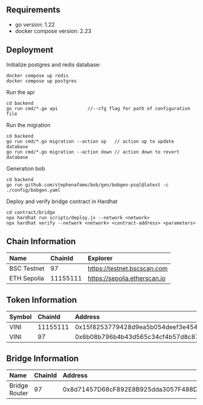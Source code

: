 ## Requirements

- go version: 1.22
- docker compose version: 2.23

## Deployment

Initialize postgres and redis database:

```
docker compose up redis
docker compose up postgres
```

Run the api
```
cd backend
go run cmd/*.go api           //--cfg flag for path of configuration file
```

Run the migration
```
cd backend
go run cmd/*.go migration --action up   // action up to update database
go run cmd/*.go migration --action down // action down to revert database
```

Generation bob
```
cd backend
go run github.com/stephenafamo/bob/gen/bobgen-psql@latest -c ./config/bobgen.yaml
```

Deploy and verify bridge contract in Hardhat
```
cd contract/bridge
npx hardhat run scripts/deploy.js --network <network>
npx hardhat verify --network <network> <contract-address> <parameters>
```
## Chain Information

| Name        | ChainId  | Explorer                     |
|:------------|:---------|:-----------------------------|
| BSC Testnet | 97       | https://testnet.bscscan.com  |
| ETH Sepolia | 11155111 | https://sepolia.etherscan.io |

## Token Information

| Symbol | ChainId     | Address                       |
| :-------- | :------- | :-------------------------------- |
| VINI      | 11155111 | 0x15f8253779428d9ea5b054deef3e454d539ddf7e |
| VINI      | 97 | 0x6b08b796b4b43d565c34cf4b57d8c871db410ebe |

## Bridge Information

| Name          | ChainId     | Address                       |
|:--------------| :------- | :-------------------------------- |
| Bridge Router | 97 | 0x8d71457D68cF892E8B925dda3057F488DBb75b48 |

